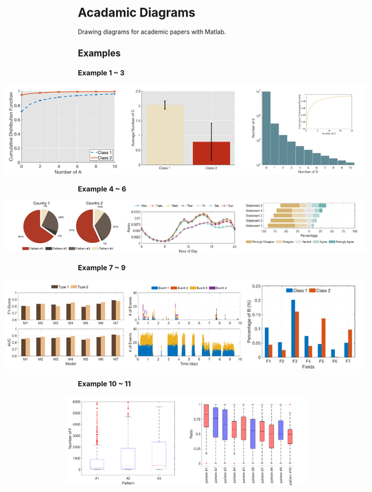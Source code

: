 # Acadamic Diagrams
Drawing diagrams for academic papers with Matlab.

## Examples
### Example 1 ~ 3
<div style="justify-content: center; display: flex">
    <img src="figures/example_1.png"  width="280">
    <img src="figures/example_2.png" width="280">
    <img src="figures/example_3.png" width="280"/>
</div>

### Example 4 ~ 6
<div style="justify-content: center; display: flex">
    <img src="figures/example_4.png"  width="280">
    <img src="figures/example_5.png" width="280">
    <img src="figures/example_6.png" width="280"/>
</div>

### Example 7 ~ 9
<div style="justify-content: center; display: flex">
    <img src="figures/example_7.png"  width="280">
    <img src="figures/example_8.png" width="280">
    <img src="figures/example_9.png" width="280"/>
</div>

### Example 10 ~ 11
<div style="justify-content: center; display: flex">
    <img src="figures/example_10.png"  width="280">
    <img src="figures/example_11.png" width="280"/>
</div>